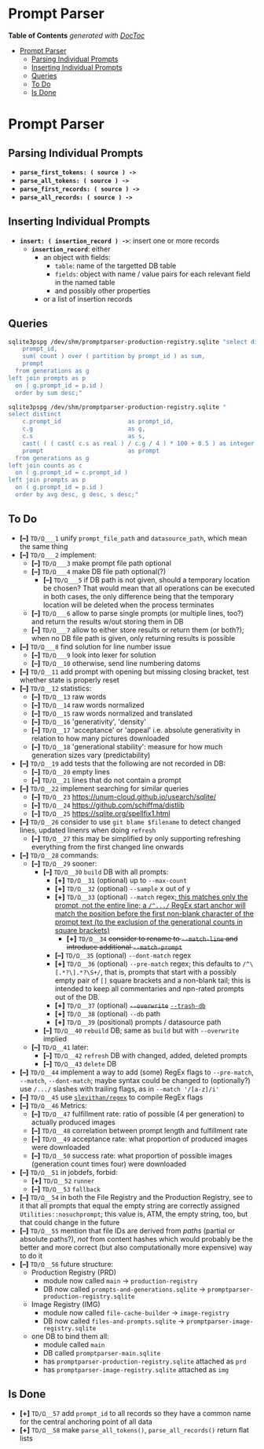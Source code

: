 
# Prompt Parser

<!-- START doctoc generated TOC please keep comment here to allow auto update -->
<!-- DON'T EDIT THIS SECTION, INSTEAD RE-RUN doctoc TO UPDATE -->
**Table of Contents**  *generated with [DocToc](https://github.com/thlorenz/doctoc)*

- [Prompt Parser](#prompt-parser)
  - [Parsing Individual Prompts](#parsing-individual-prompts)
  - [Inserting Individual Prompts](#inserting-individual-prompts)
  - [Queries](#queries)
  - [To Do](#to-do)
  - [Is Done](#is-done)

<!-- END doctoc generated TOC please keep comment here to allow auto update -->


# Prompt Parser

## Parsing Individual Prompts

* **`parse_first_tokens: ( source ) ->`**
* **`parse_all_tokens: ( source ) ->`**
* **`parse_first_records: ( source ) ->`**
* **`parse_all_records: ( source ) ->`**

## Inserting Individual Prompts

* **`insert: ( insertion_record ) ->`**: insert one or more records
  * **`insertion_record`**: either
    * an object with fields:
      * `table`: name of the targetted DB table
      * `fields`: object with name / value pairs for each relevant field in the named table
      * and possibly other properties
    * or a list of insertion records

## Queries


```bash
sqlite3pspg /dev/shm/promptparser-production-registry.sqlite "select distinct
    prompt_id,
    sum( count ) over ( partition by prompt_id ) as sum,
    prompt
  from generations as g
left join prompts as p
  on ( g.prompt_id = p.id )
  order by sum desc;"
```

```bash
sqlite3pspg /dev/shm/promptparser-production-registry.sqlite "
select distinct
    c.prompt_id                   as prompt_id,
    c.g                           as g,
    c.s                           as s,
    cast( ( ( cast( c.s as real ) / c.g / 4 ) * 100 + 0.5 ) as integer )   as avg,
    prompt                        as prompt
  from generations as g
left join counts as c
  on ( g.prompt_id = c.prompt_id )
left join prompts as p
  on ( g.prompt_id = p.id )
  order by avg desc, g desc, s desc;"
```


## To Do

* **[–]** `TD/Ω___1` unify `prompt_file_path` and `datasource_path`, which mean the same thing
* **[–]** `TD/Ω___2` implement:
  * **[–]** `TD/Ω___3` make prompt file path optional
  * **[–]** `TD/Ω___4` make DB file path optional(?)
    * **[–]** `TD/Ω___5` if DB path is not given, should a temporary location be chosen? That would mean that all
      operations can be executed in both cases, the only difference being that the temporary location will
      be deleted when the process terminates
  * **[–]** `TD/Ω___6` allow to parse single prompts (or multiple lines, too?) and return the results w/out storing
    them in DB
  * **[–]** `TD/Ω___7` allow to either store results or return them (or both?); when no DB file path is given, only
    returning results is possible
* **[–]** `TD/Ω___8` find solution for line number issue
  * **[–]** `TD/Ω___9` look into lexer for solution
  * **[–]** `TD/Ω__10` otherwise, send line numbering datoms
* **[–]** `TD/Ω__11` add prompt with opening but missing closing bracket, test whether state is properly reset
* **[–]** `TD/Ω__12` statistics:
  * **[–]** `TD/Ω__13` raw words
  * **[–]** `TD/Ω__14` raw words normalized
  * **[–]** `TD/Ω__15` raw words normalized and translated
  * **[–]** `TD/Ω__16` 'generativity', 'density'
  * **[–]** `TD/Ω__17` 'acceptance' or 'appeal' i.e. absolute generativity in relation to how many pictures downloaded
  * **[–]** `TD/Ω__18` 'generational stability': measure for how much generation sizes vary (predictability)
* **[–]** `TD/Ω__19` add tests that the following are not recorded in DB:
  * **[–]** `TD/Ω__20` empty lines
  * **[–]** `TD/Ω__21` lines that do not contain a prompt
* **[–]** `TD/Ω__22` implement searching for similar queries
  * **[–]** `TD/Ω__23` https://unum-cloud.github.io/usearch/sqlite/
  * **[–]** `TD/Ω__24` https://github.com/schiffma/distlib
  * **[–]** `TD/Ω__25` https://sqlite.org/spellfix1.html
* **[–]** `TD/Ω__26` consider to use `git blame $filename` to detect changed lines, updated linenrs when doing
  `refresh`
  * **[–]** `TD/Ω__27` this may be simplified by only supporting refreshing everything from the first changed line
    onwards
* **[–]** `TD/Ω__28` commands:
  * **[–]** `TD/Ω__29` sooner:
    * **[–]** `TD/Ω__30` `build` DB with all prompts:
      * **[+]** `TD/Ω__31` (optional) up to `--max-count`
      * **[+]** `TD/Ω__32` (optional) `--sample` x out of y
      * **[+]** `TD/Ω__33` (optional) `--match` regex<ins>; this matches only the prompt, not the entire line; a `/^.../`
        RegEx start anchor will match the position before the first non-blank character of the prompt text
        (to the exclusion of the generational counts in square brackets)</ins>
        * **[+]** `TD/Ω__34` <del>consider to rename to `--match-line` and introduce additional `--match-prompt`</del>
      * **[–]** `TD/Ω__35` (optional) `--dont-match` regex
      * **[+]** `TD/Ω__36` (optional) `--pre-match` regex; this defaults to `/^\[.*?\].*?\S+/`, that is, prompts that
        start with a possibly empty pair of `[]` square brackets and a non-blank tail; this is intended to
        keep all commentaries and npn-rated prompts out of the DB.
      * **[+]** `TD/Ω__37` (optional) <del>`--overwrite`</del> <ins>`--trash-db`</ins>
      * **[+]** `TD/Ω__38` (optional) `--db` path
      * **[+]** `TD/Ω__39` (positional) prompts / datasource path
    * **[–]** `TD/Ω__40` `rebuild` DB; same as `build` but with `--overwrite` implied
  * **[–]** `TD/Ω__41` later:
    * **[–]** `TD/Ω__42` `refresh` DB with changed, added, deleted prompts
    * **[–]** `TD/Ω__43` `delete` DB
* **[–]** `TD/Ω__44` implement a way to add (some) RegEx flags to `--pre-match`, `--match`, `--dont-match`; maybe
  syntax could be changed to (optionally?) use `/.../` slashes with trailing flags, as in `--match
  '/[a-z]/i'`
* **[–]** `TD/Ω__45` use [`slevithan/regex`](https://github.com/slevithan/regex) to compile RegEx flags
* **[–]** `TD/Ω__46` Metrics:
  * **[–]** `TD/Ω__47` fulfillment rate: ratio of possible (4 per generation) to actually produced images
  * **[–]** `TD/Ω__48` correlation between prompt length and fulfillment rate
  * **[–]** `TD/Ω__49` acceptance rate: what proportion of produced images were downloaded
  * **[–]** `TD/Ω__50` success rate: what proportion of possible images (generation count times four) were downloaded
* **[–]** `TD/Ω__51` in jobdefs, forbid:
  * **[+]** `TD/Ω__52` `runner`
  * **[–]** `TD/Ω__53` `fallback`
* **[–]** `TD/Ω__54` in both the File Registry and the Production Registry, see to it that all prompts that equal the empty
  string are correctly assigned `Utilities::nosuchprompt`; this value is, ATM, the empty string, too, but
  that could change in the future
* **[–]** `TD/Ω__55` mention that file IDs are derived from *paths* (partial or absolute paths?), *not* from content
  hashes which would probably be the better and more correct (but also computationally more expensive) way
  to do it
* **[–]** `TD/Ω__56` future structure:
  * Production Registry (PRD)
    * module now called `main` -> `production-registry`
    * DB now called `prompts-and-generations.sqlite` -> `promptparser-production-registry.sqlite`
  * Image Registry (IMG)
    * module now called `file-cache-builder` -> `image-registry`
    * DB now called `files-and-prompts.sqlite` -> `promptparser-image-registry.sqlite`
  * one DB to bind them all:
    * module called `main`
    * DB called `promptparser-main.sqlite`
    * has `promptparser-production-registry.sqlite` attached as `prd`
    * has `promptparser-image-registry.sqlite` attached as `img`

## Is Done

* **[+]** `TD/Ω__57` add `prompt_id` to all records so they have a common name for the central anchoring point of all
  data
* **[+]** `TD/Ω__58` make `parse_all_tokens()`, `parse_all_records()` return flat lists